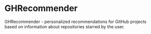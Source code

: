 # GHRecommender

GHRecommender - personalized recommendations for GitHub projects based on information about repositories starred by the user.
